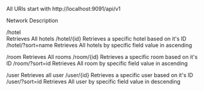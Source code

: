 All URIs start with 
http://localhost:9091/api/v1


Network                    Description



/hotel  
Retrieves All hotels
/hotel/{id}                Retrieves a specific hotel based on it's ID
/hotel/?sort=name            Retrieves All hotels by specific field value in ascending 


/room                               Retrieves All  rooms
/room/{id}                         Retrieves a specific room based on it's ID
/room/?sort=id                     Retrieves All room by specific field value in ascending 

/user                          Retrieves all user
/user/{id}                     Retrieves a specific user based on it's ID
/user/?sort=id                Retrieves All user by specific field value in descending  

